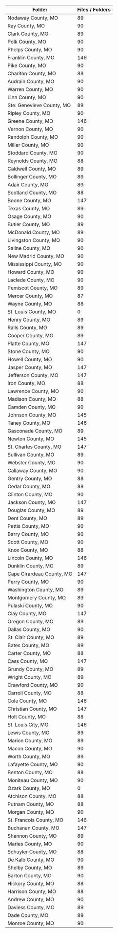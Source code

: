| Folder                    |   Files / Folders |
|---------------------------|-------------------|
| Nodaway County, MO        |                89 |
| Ray County, MO            |                90 |
| Clark County, MO          |                89 |
| Polk County, MO           |                90 |
| Phelps County, MO         |                90 |
| Franklin County, MO       |               146 |
| Pike County, MO           |                90 |
| Chariton County, MO       |                88 |
| Audrain County, MO        |                90 |
| Warren County, MO         |                90 |
| Linn County, MO           |                90 |
| Ste. Genevieve County, MO |                89 |
| Ripley County, MO         |                90 |
| Greene County, MO         |               146 |
| Vernon County, MO         |                90 |
| Randolph County, MO       |                90 |
| Miller County, MO         |                90 |
| Stoddard County, MO       |                90 |
| Reynolds County, MO       |                88 |
| Caldwell County, MO       |                89 |
| Bollinger County, MO      |                89 |
| Adair County, MO          |                89 |
| Scotland County, MO       |                88 |
| Boone County, MO          |               147 |
| Texas County, MO          |                89 |
| Osage County, MO          |                90 |
| Butler County, MO         |                89 |
| McDonald County, MO       |                89 |
| Livingston County, MO     |                90 |
| Saline County, MO         |                90 |
| New Madrid County, MO     |                90 |
| Mississippi County, MO    |                90 |
| Howard County, MO         |                90 |
| Laclede County, MO        |                90 |
| Pemiscot County, MO       |                89 |
| Mercer County, MO         |                87 |
| Wayne County, MO          |                88 |
| St. Louis County, MO      |                 0 |
| Henry County, MO          |                89 |
| Ralls County, MO          |                89 |
| Cooper County, MO         |                89 |
| Platte County, MO         |               147 |
| Stone County, MO          |                90 |
| Howell County, MO         |                90 |
| Jasper County, MO         |               147 |
| Jefferson County, MO      |               147 |
| Iron County, MO           |                88 |
| Lawrence County, MO       |                90 |
| Madison County, MO        |                88 |
| Camden County, MO         |                90 |
| Johnson County, MO        |               145 |
| Taney County, MO          |               146 |
| Gasconade County, MO      |                89 |
| Newton County, MO         |               145 |
| St. Charles County, MO    |               147 |
| Sullivan County, MO       |                89 |
| Webster County, MO        |                90 |
| Callaway County, MO       |                90 |
| Gentry County, MO         |                88 |
| Cedar County, MO          |                88 |
| Clinton County, MO        |                90 |
| Jackson County, MO        |               147 |
| Douglas County, MO        |                89 |
| Dent County, MO           |                89 |
| Pettis County, MO         |                90 |
| Barry County, MO          |                90 |
| Scott County, MO          |                90 |
| Knox County, MO           |                88 |
| Lincoln County, MO        |               146 |
| Dunklin County, MO        |                89 |
| Cape Girardeau County, MO |               147 |
| Perry County, MO          |                90 |
| Washington County, MO     |                89 |
| Montgomery County, MO     |                89 |
| Pulaski County, MO        |                90 |
| Clay County, MO           |               147 |
| Oregon County, MO         |                89 |
| Dallas County, MO         |                90 |
| St. Clair County, MO      |                89 |
| Bates County, MO          |                89 |
| Carter County, MO         |                88 |
| Cass County, MO           |               147 |
| Grundy County, MO         |                89 |
| Wright County, MO         |                89 |
| Crawford County, MO       |                90 |
| Carroll County, MO        |                88 |
| Cole County, MO           |               146 |
| Christian County, MO      |               147 |
| Holt County, MO           |                88 |
| St. Louis City, MO        |               146 |
| Lewis County, MO          |                89 |
| Marion County, MO         |                89 |
| Macon County, MO          |                90 |
| Worth County, MO          |                89 |
| Lafayette County, MO      |                90 |
| Benton County, MO         |                88 |
| Moniteau County, MO       |                90 |
| Ozark County, MO          |                 0 |
| Atchison County, MO       |                88 |
| Putnam County, MO         |                88 |
| Morgan County, MO         |                90 |
| St. Francois County, MO   |               146 |
| Buchanan County, MO       |               147 |
| Shannon County, MO        |                89 |
| Maries County, MO         |                90 |
| Schuyler County, MO       |                88 |
| De Kalb County, MO        |                90 |
| Shelby County, MO         |                89 |
| Barton County, MO         |                90 |
| Hickory County, MO        |                88 |
| Harrison County, MO       |                88 |
| Andrew County, MO         |                90 |
| Daviess County, MO        |                89 |
| Dade County, MO           |                89 |
| Monroe County, MO         |                90 |